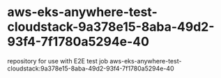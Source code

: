 # aws-eks-anywhere-test-cloudstack-9a378e15-8aba-49d2-93f4-7f1780a5294e-40
repository for use with E2E test job aws-eks-anywhere-test-cloudstack:9a378e15-8aba-49d2-93f4-7f1780a5294e-40

